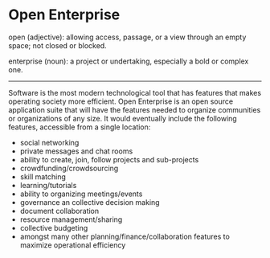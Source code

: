 # Open Enterprise

open (adjective): allowing access, passage, or a view through an empty space; not closed or blocked.

enterprise (noun): a project or undertaking, especially a bold or complex one.

-----
Software is the most modern technological tool that has features that makes operating society more efficient. Open Enterprise is an open source application suite that will have the features needed to organize communities or organizations of any size. It would eventually include the following features, accessible from a single location: 

* social networking
* private messages and chat rooms
* ability to create, join, follow projects and sub-projects
* crowdfunding/crowdsourcing
* skill matching
* learning/tutorials
* ability to organizing meetings/events
* governance an collective decision making
* document collaboration
* resource management/sharing
* collective budgeting
* amongst many other planning/finance/collaboration features to maximize operational efficiency

